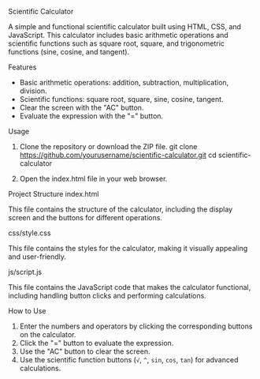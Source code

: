﻿Scientific Calculator

A simple and functional scientific calculator built using HTML, CSS, and JavaScript. This calculator includes basic arithmetic operations and scientific functions such as square root, square, and trigonometric functions (sine, cosine, and tangent).

Features
- Basic arithmetic operations: addition, subtraction, multiplication, division.
- Scientific functions: square root, square, sine, cosine, tangent.
- Clear the screen with the "AC" button.
- Evaluate the expression with the "=" button.

Usage
1. Clone the repository or download the ZIP file.
   git clone https://github.com/yourusername/scientific-calculator.git
   cd scientific-calculator

2. Open the index.html file in your web browser.

Project Structure
index.html

This file contains the structure of the calculator, including the display screen and the buttons for different operations.

css/style.css

This file contains the styles for the calculator, making it visually appealing and user-friendly.

js/script.js

This file contains the JavaScript code that makes the calculator functional, including handling button clicks and performing calculations.

How to Use
1. Enter the numbers and operators by clicking the corresponding buttons on the calculator.
2. Click the "=" button to evaluate the expression.
3. Use the "AC" button to clear the screen.
4. Use the scientific function buttons (`√`, `^`, `sin`, `cos`, `tan`) for advanced calculations.


